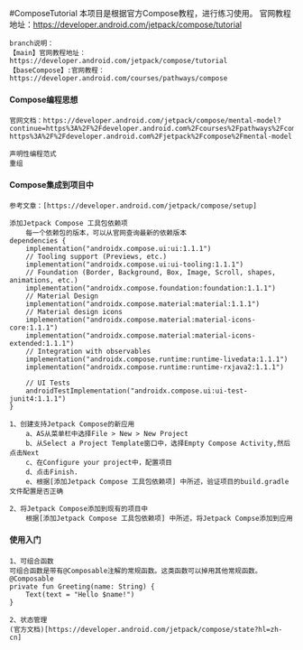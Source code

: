 #ComposeTutorial
    本项目是根据官方Compose教程，进行练习使用。
    官网教程地址：https://developer.android.com/jetpack/compose/tutorial
    
    branch说明：
    【main】官网教程地址：https://developer.android.com/jetpack/compose/tutorial
    【baseCompose】:官网教程：https://developer.android.com/courses/pathways/compose

#### Compose编程思想
    官网文档：https://developer.android.com/jetpack/compose/mental-model?continue=https%3A%2F%2Fdeveloper.android.com%2Fcourses%2Fpathways%2Fcompose%23article-https%3A%2F%2Fdeveloper.android.com%2Fjetpack%2Fcompose%2Fmental-model
    
    声明性编程范式
    重组

#### Compose集成到项目中
    参考文章：[https://developer.android.com/jetpack/compose/setup]
    
    添加Jetpack Compose 工具包依赖项
        每一个依赖包的版本，可以从官网查询最新的依赖版本
    dependencies {
        implementation("androidx.compose.ui:ui:1.1.1")
        // Tooling support (Previews, etc.)
        implementation("androidx.compose.ui:ui-tooling:1.1.1")
        // Foundation (Border, Background, Box, Image, Scroll, shapes, animations, etc.)
        implementation("androidx.compose.foundation:foundation:1.1.1")
        // Material Design
        implementation("androidx.compose.material:material:1.1.1")
        // Material design icons
        implementation("androidx.compose.material:material-icons-core:1.1.1")
        implementation("androidx.compose.material:material-icons-extended:1.1.1")
        // Integration with observables
        implementation("androidx.compose.runtime:runtime-livedata:1.1.1")
        implementation("androidx.compose.runtime:runtime-rxjava2:1.1.1")

        // UI Tests
        androidTestImplementation("androidx.compose.ui:ui-test-junit4:1.1.1")
    }

    1、创建支持Jetpack Compose的新应用
        a、AS从菜单栏中选择File > New > New Project
        b、从Select a Project Template窗口中，选择Empty Compose Activity,然后点击Next
        c、在Configure your project中，配置项目
        d、点击Finish.
        e、根据[添加Jetpack Compose 工具包依赖项] 中所述，验证项目的build.gradle文件配置是否正确
    
    2、将Jetpack Compose添加到现有的项目中
        根据[添加Jetpack Compose 工具包依赖项] 中所述，将Jetpack Compse添加到应用

#### 使用入门
    1、可组合函数
    可组合函数是带有@Composable注解的常规函数。这类函数可以掉用其他常规函数。
    @Composable
    private fun Greeting(name: String) {
        Text(text = "Hello $name!")
    }
    
    2、状态管理
    (官方文档)[https://developer.android.com/jetpack/compose/state?hl=zh-cn]
